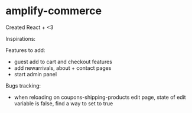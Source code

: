 # amplify-commerce
Created React + <3

Inspirations:


Features to add: 
- guest add to cart and checkout features
- add newarrivals, about + contact pages
- start admin panel

Bugs tracking:
- when reloading on coupons-shipping-products edit page, state of edit variable is false,
find a way to set to true